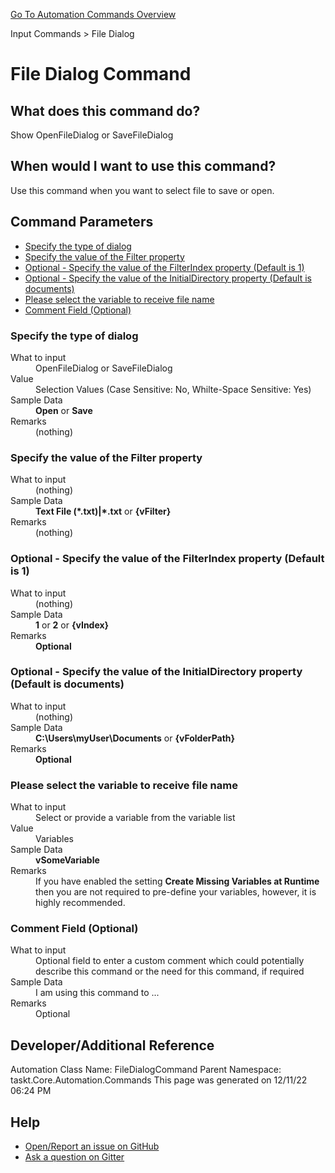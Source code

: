 <!--TITLE: File Dialog Command -->
<!-- SUBTITLE: a command in the Input Commands group. -->
[Go To Automation Commands Overview](/automation-commands.md)


Input Commands &gt; File Dialog


# File Dialog Command


## What does this command do?
Show OpenFileDialog or SaveFileDialog


## When would I want to use this command?
Use this command when you want to select file to save or open.


## Command Parameters
- [Specify the type of dialog](#param_0)
- [Specify the value of the Filter property](#param_1)
- [Optional - Specify the value of the FilterIndex property (Default is 1)](#param_2)
- [Optional - Specify the value of the InitialDirectory property (Default is documents)](#param_3)
- [Please select the variable to receive file name](#param_4)
- [Comment Field (Optional)](#param_5)


<a id="param_0"></a>
### Specify the type of dialog


<dl>
<dt>What to input</dt><dd>OpenFileDialog or SaveFileDialog</dd>
<dt>Value</dt><dd>Selection Values (Case Sensitive: No, Whilte-Space Sensitive: Yes)</dd>
<dt>Sample Data</dt><dd><strong>Open</strong> or <strong>Save</strong></dd>
<dt>Remarks</dt><dd>(nothing)</dd>
</dl>




<a id="param_1"></a>
### Specify the value of the Filter property


<dl>
<dt>What to input</dt><dd>(nothing)</dd>
<dt>Sample Data</dt><dd><strong>Text File (*.txt)|*.txt</strong> or <strong>{vFilter}</strong></dd>
<dt>Remarks</dt><dd>(nothing)</dd>
</dl>




<a id="param_2"></a>
### Optional - Specify the value of the FilterIndex property (Default is 1)


<dl>
<dt>What to input</dt><dd>(nothing)</dd>
<dt>Sample Data</dt><dd><strong>1</strong> or <strong>2</strong> or <strong>{vIndex}</strong></dd>
<dt>Remarks</dt><dd><strong>Optional</strong><br></dd>
</dl>




<a id="param_3"></a>
### Optional - Specify the value of the InitialDirectory property (Default is documents)


<dl>
<dt>What to input</dt><dd>(nothing)</dd>
<dt>Sample Data</dt><dd><strong>C:\Users\myUser\Documents</strong> or <strong>{vFolderPath}</strong></dd>
<dt>Remarks</dt><dd><strong>Optional</strong><br></dd>
</dl>




<a id="param_4"></a>
### Please select the variable to receive file name


<dl>
<dt>What to input</dt><dd>Select or provide a variable from the variable list</dd>
<dt>Value</dt><dd>Variables</dd>
<dt>Sample Data</dt><dd><strong>vSomeVariable</strong></dd>
<dt>Remarks</dt><dd>If you have enabled the setting <strong>Create Missing Variables at Runtime</strong> then you are not required to pre-define your variables, however, it is highly recommended.</dd>
</dl>




<a id="param_5"></a>
### Comment Field (Optional)


<dl>
<dt>What to input</dt><dd>Optional field to enter a custom comment which could potentially describe this command or the need for this command, if required</dd>
<dt>Sample Data</dt><dd>I am using this command to ...</dd>
<dt>Remarks</dt><dd>Optional</dd>
</dl>




## Developer/Additional Reference
Automation Class Name: FileDialogCommand
Parent Namespace: taskt.Core.Automation.Commands
This page was generated on 12/11/22 06:24 PM


## Help
- [Open/Report an issue on GitHub](https://github.com/saucepleez/taskt/issues/new)
- [Ask a question on Gitter](https://gitter.im/taskt-rpa/Lobby)
